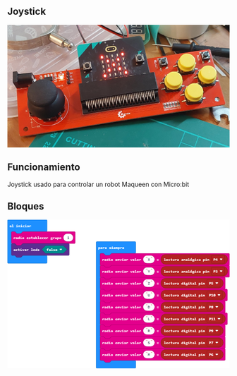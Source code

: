 ## Joystick

![](https://github.com/IESValledelSol/JoystickMicroBit/blob/master/20230514_201617.jpg)

## Funcionamiento

Joystick usado para controlar un robot Maqueen con Micro:bit

## Bloques

![A rendered view of the blocks](https://github.com/IESValledelSol/JoystickMicroBit/raw/master/.github/makecode/blocks.png)
